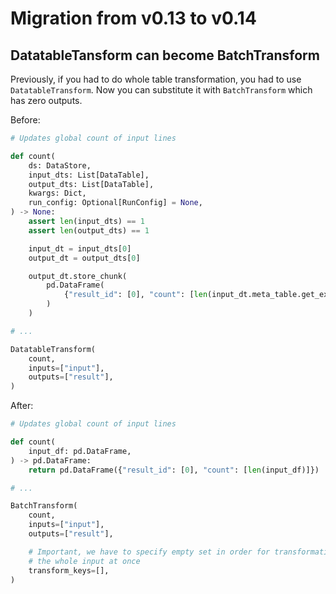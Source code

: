 # Migration from v0.13 to v0.14

## DatatableTansform can become BatchTransform

Previously, if you had to do whole table transformation, you had to use
`DatatableTransform`. Now you can substitute it with `BatchTransform` which has
zero outputs.

Before:

```python
# Updates global count of input lines

def count(
    ds: DataStore,
    input_dts: List[DataTable],
    output_dts: List[DataTable],
    kwargs: Dict,
    run_config: Optional[RunConfig] = None,
) -> None:
    assert len(input_dts) == 1
    assert len(output_dts) == 1

    input_dt = input_dts[0]
    output_dt = output_dts[0]

    output_dt.store_chunk(
        pd.DataFrame(
            {"result_id": [0], "count": [len(input_dt.meta_table.get_existing_idx())]}
        )
    )

# ...

DatatableTransform(
    count,
    inputs=["input"],
    outputs=["result"],
)
```

After:

```python
# Updates global count of input lines

def count(
    input_df: pd.DataFrame,
) -> pd.DataFrame:
    return pd.DataFrame({"result_id": [0], "count": [len(input_df)]})

# ...

BatchTransform(
    count,
    inputs=["input"],
    outputs=["result"],

    # Important, we have to specify empty set in order for transformation to operate on 
    # the whole input at once
    transform_keys=[],
)
```

